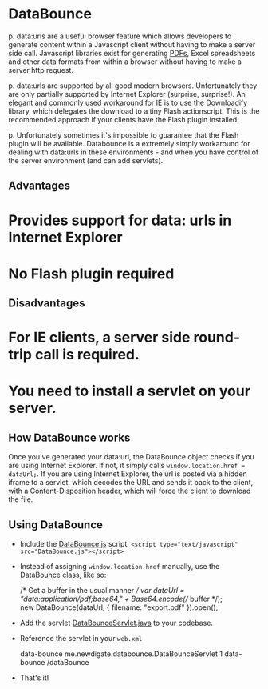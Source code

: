DataBounce
==========

p. data:urls are a useful browser feature which allows developers to generate content within a Javascript client without having to make a server side call. Javascript libraries exist for generating [PDFs](http://code.google.com/p/jspdf/), Excel spreadsheets and other data formats from within a browser without having to make a server http request.

p. data:urls are supported by all good modern browsers. Unfortunately they are only partially supported by Internet Explorer (surprise, surprise!). An elegant and commonly used workaround for IE is to use the [Downloadify](https://github.com/dcneiner/Downloadify) library, which delegates the download to a tiny Flash actionscript. This is the recommended approach if your clients have the Flash plugin installed. 

p. Unfortunately sometimes it's impossible to guarantee that the Flash plugin will be available. Databounce is a extremely simply workaround for dealing with data:urls in these environments - and when you have control of the server environment (and can add servlets).
 
Advantages
----------

# Provides support for data: urls in Internet Explorer
# No Flash plugin required

Disadvantages
-------------

# For IE clients, a server side round-trip call is required.
# You need to install a servlet on your server.

How DataBounce works
--------------------

Once you've generated your data:url, the DataBounce object checks if you are using Internet Explorer. If not, it simply calls <code>window.location.href = dataUrl;</code>. If you are using Internet Explorer, the url is posted via a hidden iframe to a servlet, which decodes the URL and sends it back to the client, with a Content-Disposition header, which will force the client to download the file.

Using DataBounce
----------------

* Include the [DataBounce.js](https://raw.github.com/suprememoocow/databounce/master/src/main/webapp/DataBounce.js) script: `<script type="text/javascript" src="DataBounce.js"></script>`

* Instead of assigning `window.location.href` manually, use the DataBounce class, like so:

    /* Get a buffer in the usual manner */
    var dataUrl = "data:application/pdf;base64," + Base64.encode(/* buffer */);        
    new DataBounce(dataUrl, { filename: "export.pdf" }).open();

* Add the servlet [DataBounceServlet.java](https://raw.github.com/suprememoocow/databounce/master/src/main/java/me/newdigate/databounce/DataBounceServlet.java) to your codebase.

* Reference the servlet in your `web.xml`

    <servlet>
        <servlet-name>data-bounce</servlet-name>
        <servlet-class>me.newdigate.databounce.DataBounceServlet</servlet-class>
        <load-on-startup>1</load-on-startup>
    </servlet>

    <servlet-mapping>
        <servlet-name>data-bounce</servlet-name>
        <url-pattern>/dataBounce</url-pattern>
    </servlet-mapping> 
    
* That's it!    
    